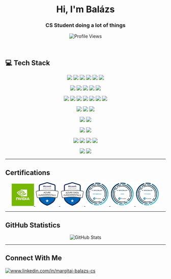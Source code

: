 <h1 align="center">Hi, I'm Balázs</h1>
<h3 align="center">CS Student doing a lot of things</h3>
<p align="center">
  <img src="https://komarev.com/ghpvc/?username=mbalazs03&label=Profile%20views&color=0e75b6&style=flat" alt="Profile Views" />
</p>
</br>

<h2>💻 Tech Stack</h2>
<p align="center">
  <!-- Programming Languages -->
  <img src="https://img.shields.io/badge/html5-%23E34F26.svg?style=for-the-badge&logo=html5&logoColor=white" />
  <img src="https://img.shields.io/badge/css3-%231572B6.svg?style=for-the-badge&logo=css3&logoColor=white" />
  <img src="https://img.shields.io/badge/javascript-%23323330.svg?style=for-the-badge&logo=javascript&logoColor=%23F7DF1E" />
  <img src="https://img.shields.io/badge/java-%23ED8B00.svg?style=for-the-badge&logo=openjdk&logoColor=white" />
  <img src="https://img.shields.io/badge/python-3670A0?style=for-the-badge&logo=python&logoColor=ffdd54" />
  <img src="https://img.shields.io/badge/c%23-%23239120.svg?style=for-the-badge&logo=csharp&logoColor=white" />
</p>
<p align="center">
  <!-- Frontend Frameworks & Tools -->
  <img src="https://img.shields.io/badge/react-%2320232a.svg?style=for-the-badge&logo=react&logoColor=%2361DAFB" />
  <img src="https://img.shields.io/badge/Next-black?style=for-the-badge&logo=next.js&logoColor=white" />
  <img src="https://img.shields.io/badge/tailwindcss-%2338B2AC.svg?style=for-the-badge&logo=tailwind-css&logoColor=white" />
  <img src="https://img.shields.io/badge/radix%20ui-161618.svg?style=for-the-badge&logo=radix-ui&logoColor=white" />
  <img src="https://img.shields.io/badge/vite-%23646CFF.svg?style=for-the-badge&logo=vite&logoColor=white" />  
</p>
<p align="center">
  <!-- Backend & Others -->
  <img src="https://img.shields.io/badge/node.js-6DA55F?style=for-the-badge&logo=node.js&logoColor=white" />
  <img src="https://img.shields.io/badge/flask-%23000.svg?style=for-the-badge&logo=flask&logoColor=white" />
  <img src="https://img.shields.io/badge/express.js-%23404d59.svg?style=for-the-badge&logo=express&logoColor=%2361DAFB" />
  <img src="https://img.shields.io/badge/spring-%236DB33F.svg?style=for-the-badge&logo=spring&logoColor=white" />
  <img src="https://img.shields.io/badge/javafx-%23FF0000.svg?style=for-the-badge&logo=javafx&logoColor=white" />
  <img src="https://img.shields.io/badge/apachemaven-C71A36.svg?style=for-the-badge&logo=apachemaven&logoColor=white" />  
  <img src="https://img.shields.io/badge/Postman-FF6C37?style=for-the-badge&logo=postman&logoColor=white" />
</p>
<p align="center">
  <!-- Database -->
  <img src="https://img.shields.io/badge/MongoDB-%234ea94b.svg?style=for-the-badge&logo=mongodb&logoColor=white" />
  <img src="https://img.shields.io/badge/mysql-4479A1.svg?style=for-the-badge&logo=mysql&logoColor=white" />  
  <img src="https://img.shields.io/badge/postgres-%23316192.svg?style=for-the-badge&logo=postgresql&logoColor=white" />
</p>
<p align="center">
  <!-- DevOps & Cloud -->
  <img src="https://img.shields.io/badge/docker-%230db7ed.svg?style=for-the-badge&logo=docker&logoColor=white" />
  <img src="https://img.shields.io/badge/azure-%230072C6.svg?style=for-the-badge&logo=microsoftazure&logoColor=white" />  
</p>
<p align="center">
    <!-- Design Tools -->
  <img src="https://img.shields.io/badge/figma-%23F24E1E.svg?style=for-the-badge&logo=figma&logoColor=white" />
  <img src="https://img.shields.io/badge/Gimp-657D8B?style=for-the-badge&logo=gimp&logoColor=FFFFFF" />
</p>
<p align="center">
  <!-- Additional Tools -->
  <img src="https://img.shields.io/badge/unity-%23000000.svg?style=for-the-badge&logo=unity&logoColor=white" />
  <img src="https://img.shields.io/badge/clickup-7B68EE.svg?style=for-the-badge&logo=clickup&logoColor=white" />
  <img src="https://img.shields.io/badge/Notion-%23000000.svg?style=for-the-badge&logo=notion&logoColor=white" />
  <img src="https://img.shields.io/badge/Slack-4A154B?style=for-the-badge&logo=slack&logoColor=white" />  
</p>
<p align="center">
    <!-- Operating Systems -->
  <img src="https://img.shields.io/badge/Ubuntu-E95420?style=for-the-badge&logo=ubuntu&logoColor=white" />
  <img src="https://img.shields.io/badge/Windows-0078D6?style=for-the-badge&logo=windows&logoColor=white" />
</p>

---

## Certifications

<p align="center">
  <a href="https://learn.nvidia.com/certificates?id=MFLM5iobQlKuCT6q6oJt3g">
    <img src="https://raw.githubusercontent.com/mbalazs03/storage/refs/heads/main/assets/nvidia_logo.jpg" width="70">
  </a>
  
  <a href="https://www.credly.com/badges/f04be3f7-6f97-4b4f-a831-699d0418fb24/public_url">
    <img src="https://raw.githubusercontent.com/mbalazs03/storage/refs/heads/main/assets/microsoft-certified-azure-fundamentals.png" width="75">
  </a>
  
  <a href="https://www.credly.com/badges/6eacebbf-aa12-448c-827a-bed140901347/public_url">
    <img src="https://raw.githubusercontent.com/mbalazs03/storage/refs/heads/main/assets/microsoft-certified-azure-data-fundamentals.png" width="75">
  </a>
  
  <a href="https://www.credly.com/badges/61a852ea-dca0-404b-b3aa-1aec5ecd7e15/public_url">
    <img src="https://raw.githubusercontent.com/mbalazs03/storage/refs/heads/main/assets/it-specialist-databases.png" width="75">
  </a>
  
  <a href="https://www.credly.com/badges/301dd53b-dc9e-4736-98cd-99125f3309ea/public_url">
    <img src="https://raw.githubusercontent.com/mbalazs03/storage/refs/heads/main/assets/it-specialist-java.png" width="75">
  </a>
  
  <a href="https://www.credly.com/badges/223d4d77-6cb6-4ffc-ba24-70e56aeda81c/public_url">
    <img src="https://raw.githubusercontent.com/mbalazs03/storage/refs/heads/main/assets/it-specialist-python.png" width="75">
  </a>
</p>

---

## GitHub Statistics

<p align="center">
  <img src="https://github-readme-stats.vercel.app/api?username=mbalazs03&show_icons=true&locale=en" alt="GitHub Stats" />
</p>

---

## Connect With Me

<p align="left">
<a href="https://linkedin.com/in/www.linkedin.com/in/margitai-balazs-cs" target="blank"><img align="center" src="https://raw.githubusercontent.com/rahuldkjain/github-profile-readme-generator/master/src/images/icons/Social/linked-in-alt.svg" alt="www.linkedin.com/in/margitai-balazs-cs" height="30" width="40" /></a>
</p>


